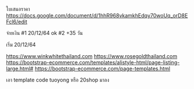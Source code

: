 ใบเสนอราคา
https://docs.google.com/document/d/1hhR968vkamkhEdqy70woUq_orD8EFcl6/edit

จ่ายเงิน
#1 20/12/64 ok
#2 +35 วัน

เริ่ม 20/12/64


https://www.winkwhitethailand.com
https://www.rosegoldthailand.com
https://bootstrap-ecommerce.com/templates/alistyle-html/page-listing-large.html#
https://bootstrap-ecommerce.com/page-templates.html

เอา template code
tuoyong  หรือ 20shop มาลง